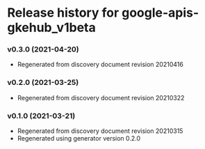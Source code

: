 # Release history for google-apis-gkehub_v1beta

### v0.3.0 (2021-04-20)

* Regenerated from discovery document revision 20210416

### v0.2.0 (2021-03-25)

* Regenerated from discovery document revision 20210322

### v0.1.0 (2021-03-21)

* Regenerated from discovery document revision 20210315
* Regenerated using generator version 0.2.0

